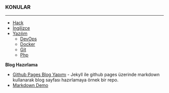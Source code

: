 ### KONULAR
---
+ [Hack](https://github.com/cllsrm/notes/blob/main/mds/hack.md)
+ [İngilizce](https://github.com/cllsrm/notes/blob/main/mds/ingilizce.md)
+ [Yazılım](https://github.com/cllsrm/notes/blob/main/mds/yaz%C4%B1l%C4%B1m.md)
  + [DevOps](https://github.com/cllsrm/notes/blob/main/mds/devops.md)
  + [Docker](https://github.com/cllsrm/notes/blob/main/mds/docker.md)
  + [Git](https://github.com/cllsrm/notes/blob/main/mds/git.md)
  + [Php](https://github.com/cllsrm/notes/blob/main/mds/php.md)

__Blog Hazırlama__
+ [Github Pages Blog Yapımı](https://github.com/mehmetakifakkus/blogTemplate) - Jekyll ile github pages üzerinde markdown kullanarak blog sayfası hazırlamaya örnek bir repo.
+ [Markdown Demo](https://markdown-it.github.io/)
